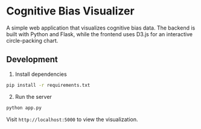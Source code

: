 # Cognitive Bias Visualizer

A simple web application that visualizes cognitive bias data. The backend is built with Python and Flask, while the frontend uses D3.js for an interactive circle-packing chart.

## Development

1. Install dependencies

```bash
pip install -r requirements.txt
```

2. Run the server

```bash
python app.py
```

Visit `http://localhost:5000` to view the visualization.
